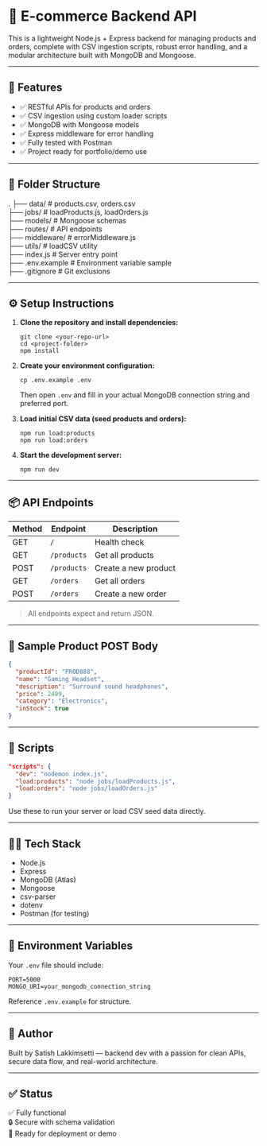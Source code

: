 # 🛒 E-commerce Backend API

This is a lightweight Node.js + Express backend for managing products and orders, complete with CSV ingestion scripts, robust error handling, and a modular architecture built with MongoDB and Mongoose.

---

## 🚀 Features

- ✅ RESTful APIs for products and orders  
- ✅ CSV ingestion using custom loader scripts  
- ✅ MongoDB with Mongoose models  
- ✅ Express middleware for error handling  
- ✅ Fully tested with Postman  
- ✅ Project ready for portfolio/demo use  

---

## 📁 Folder Structure

.
├── data/               # products.csv, orders.csv  
├── jobs/               # loadProducts.js, loadOrders.js  
├── models/             # Mongoose schemas  
├── routes/             # API endpoints  
├── middleware/         # errorMiddleware.js  
├── utils/              # loadCSV utility  
├── index.js            # Server entry point  
├── .env.example        # Environment variable sample  
├── .gitignore          # Git exclusions  

---

## ⚙️ Setup Instructions

1. **Clone the repository and install dependencies:**

   ```
   git clone <your-repo-url>
   cd <project-folder>
   npm install
   ```

2. **Create your environment configuration:**

   ```
   cp .env.example .env
   ```

   Then open `.env` and fill in your actual MongoDB connection string and preferred port.

3. **Load initial CSV data (seed products and orders):**

   ```
   npm run load:products
   npm run load:orders
   ```

4. **Start the development server:**

   ```
   npm run dev
   ```

---

## 📦 API Endpoints

| Method | Endpoint         | Description                 |
|--------|------------------|-----------------------------|
| GET    | `/`              | Health check                |
| GET    | `/products`      | Get all products            |
| POST   | `/products`      | Create a new product        |
| GET    | `/orders`        | Get all orders              |
| POST   | `/orders`        | Create a new order          |

> All endpoints expect and return JSON.

---

## 🧪 Sample Product POST Body

```json
{
  "productId": "PROD888",
  "name": "Gaming Headset",
  "description": "Surround sound headphones",
  "price": 2499,
  "category": "Electronics",
  "inStock": true
}
```

---

## 📌 Scripts

```json
"scripts": {
  "dev": "nodemon index.js",
  "load:products": "node jobs/loadProducts.js",
  "load:orders": "node jobs/loadOrders.js"
}
```

Use these to run your server or load CSV seed data directly.

---

## 👨‍💻 Tech Stack

- Node.js  
- Express  
- MongoDB (Atlas)  
- Mongoose  
- csv-parser  
- dotenv  
- Postman (for testing)  

---

## 📂 Environment Variables

Your `.env` file should include:

```
PORT=5000
MONGO_URI=your_mongodb_connection_string
```

Reference `.env.example` for structure.

---

## 💬 Author

Built by Satish Lakkimsetti — backend dev with a passion for clean APIs, secure data flow, and real-world architecture.

---

## ✅ Status

✅ Fully functional  
🔒 Secure with schema validation  
🧠 Ready for deployment or demo